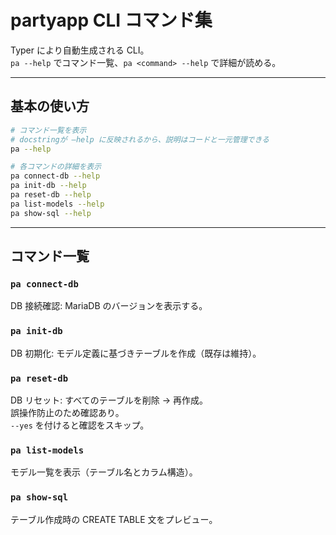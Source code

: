 # partyapp CLI コマンド集

Typer により自動生成される CLI。  
`pa --help` でコマンド一覧、`pa <command> --help` で詳細が読める。

---

## 基本の使い方

```bash
# コマンド一覧を表示
# docstringが –help に反映されるから、説明はコードと一元管理できる
pa --help

# 各コマンドの詳細を表示
pa connect-db --help
pa init-db --help
pa reset-db --help
pa list-models --help
pa show-sql --help
```

---

## コマンド一覧

### `pa connect-db`

DB 接続確認: MariaDB のバージョンを表示する。

### `pa init-db`

DB 初期化: モデル定義に基づきテーブルを作成（既存は維持）。

### `pa reset-db`

DB リセット: すべてのテーブルを削除 → 再作成。  
誤操作防止のため確認あり。  
`--yes` を付けると確認をスキップ。

### `pa list-models`

モデル一覧を表示（テーブル名とカラム構造）。

### `pa show-sql`

テーブル作成時の CREATE TABLE 文をプレビュー。
